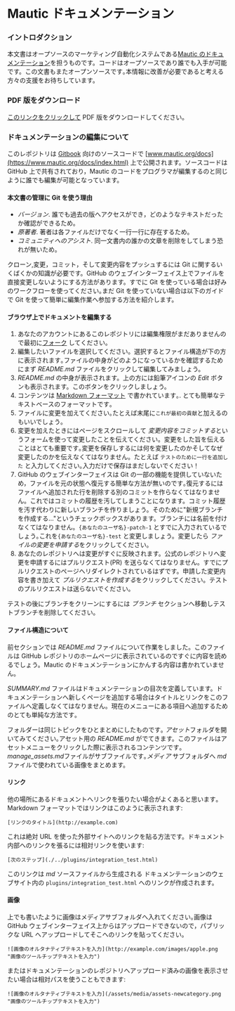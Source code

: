 # Mautic ドキュメンテーション

### イントロダクション
本文書はオープソースのマーケティング自動化システムである[Mautic のドキュメンテーション](https://www.mautic.org/docs/index.html)を担うものです。コードはオープソースであり誰でも入手が可能です。この文書もまたオープンソースです｡本情報に改善が必要であると考える方々の支援をお待ちしています。

### PDF 版をダウンロード
[このリンクをクリックして](https://mautic.org/docs/mautic_docs_jp.pdf) PDF 版をダウンロードしてください｡

### ドキュメンテーションの編集について
このレポジトリは [Gitbook](https://www.gitbook.com/) 向けのソースコードで [www.mautic.org/docs](https://www.mautic.org/docs/index.html) 上で公開されます。ソースコードは GitHub 上で共有されており，Mautic のコードをプログラマが編集するのと同じように誰でも編集が可能となっています。

#### 本文書の管理に Git を使う理由

- *バージョン*. 誰でも過去の版へアクセスができ，どのようなテキストだったか確認ができるため。
- *原著者*. 著者は各ファイルだけでなく一行一行に存在するため。
- *コミュニティへのアシスト*. 同一文書内の誰かの文章を削除をしてしまう恐れが無いため。

クローン,変更，コミット，そして変更内容をプッシュするには Git に関するいくばくかの知識が必要です。GitHub のウェブインターフェイス上でファイルを直接変更しないようにする方法があります。すでに Git を使っている場合は好みのワークフローを使ってください｡まだ Git を使っていない場合は以下のガイドで Git を使って簡単に編集作業へ参加する方法を紹介します。

#### ブラウザ上でドキュメントを編集する

1. あなたのアカウントにあるこのレポジトリには編集権限がまだありませんので最初に[フォーク](https://github.com/mautic/documentation#fork-destination-box) してください。
2. 編集したいファイルを選択してください。選択するとファイル構造が下の方に表示されます｡ファイルの中身がどのようになっているかを確認するためにまず *README.md* ファイルをクリックして編集してみましょう。
3. *README.md* の中身が表示されます。上の方には鉛筆アイコンの *Edit* ボタンも表示されます。このボタンをクリックしましょう。
4. コンテンツは [Markdown フォーマット](https://daringfireball.net/projects/markdown/) で書かれています｡. とても簡単なテキストベースのフォーマットです｡
5. ファイルに変更を加えてください｡たとえば末尾に`これが最初の貢献`と加えるのもいいでしょう｡
6. 変更を加えたときにはページをスクロールして *変更内容をコミットする*というフォームを使って変更したことを伝えてください。変更をした旨を伝えることはとても重要です｡変更を保存しするには何を変更したのかそしてなぜ変更したのかを伝えなくてはなりません。たとえば `テストのために一行を追加した` と入力してください｡入力だけで保存はまだしないでください！
7. GitHub のウェブインターフェイスは Git の一部の機能を提供していないため，ファイルを元の状態へ復元する簡単な方法が無いのです｡復元するにはファイルへ追加された行を削除する別のコミットを作らなくてはなりません。これではコミットの履歴を汚してしまうことになります。コミット履歴を汚す代わりに新しいブランチを作りましょう。そのために"新規ブランチを作成する..."というチェックボックスがあります。ブランチには名前を付けなくてはなりません。`{あなたのユーザ名}-patch-1` とすでに入力されているでしょう｡これを`{あなたのユーザ名}-test` と変更しましょう。変更したら *ファイルの変更を申請する*をクリックしてください｡
8. あなたのレポジトリへは変更がすぐに反映されます。公式のレポジトリへ変更を申請するにはプルリクエスト(PR) を送らなくてはなりません。すでにプルリクエストのページへリダイレクトされているはずです。申請した変更内容を書き加えて *プルリクエストを作成する*をクリックしてください。テストのプルリクエストは送らないでください｡

テストの後にブランチをクリーンにするには *ブランチ* セクションへ移動しテストブランチを削除してください｡

#### ファイル構造について

前セクションでは *README.md* ファイルについて作業をしました。このファイルは GitHub レポジトリのホームページに表示されているのですぐに内容を読めるでしょう。Mautic のドキュメンテーションにかんする内容は書かれていません｡

*SUMMARY.md* ファイルはドキュメンテーションの目次を定義しています。ドキュメンテーションへ新しくページを追加する場合はタイトルとリンクをこのファイルへ定義しなくてはなりません。現在のメニューにある項目へ追加するためのとても単純な方法です｡

フォルダーは同じトピックをひとまとめにしたものです｡ *アセット*フォルダを開いてみてください｡アセット用の *README.md* がでてきます。このファイルはアセットメニューをクリックした際に表示されるコンテンツです｡ *manage_assets.md*ファイルがサブファイルです｡*メディア* サブフォルダへ *md* ファイルで使われている画像をまとめます。

#### リンク

他の場所にあるドキュメントへリンクを張りたい場合がよくあると思います｡ Markdown フォーマットではリンクはこのように表示されます:

```
[リンクのタイトル](http://example.com)
```

これは絶対 URL を使った外部サイトへのリンクを貼る方法です。ドキュメント内部へのリンクを張るには相対リンクを使います:

```
[次のステップ](./../plugins/integration_test.html)
```
このリンクは *md* ソースファイルから生成される ドキュメンテーションのウェブサイト内の `plugins/integration_test.html` へのリンクが作成されます。

#### 画像

上でも書いたように画像はメディアサブフォルダへ入れてください｡画像は GitHub ウェブインターフェイス上からはアップロードできないので，パブリックな URL へアップロードしてそこへのリンクを貼ってください｡

```
![画像のオルタナティブテキストを入力](http://example.com/images/apple.png "画像のツールチップテキストを入力")
```
またはドキュメンテーションのレポジトリへアップロード済みの画像を表示させたい場合は相対パスを使うこともできます: 

```
![画像のオルタナティブテキストを入力](/assets/media/assets-newcategory.png "画像のツールチップテキストを入力")
```
